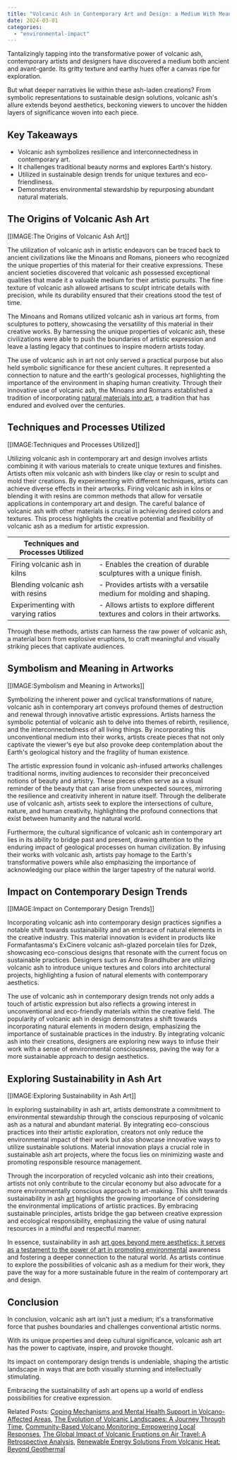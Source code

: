 ```yaml
---
title: "Volcanic Ash in Contemporary Art and Design: a Medium With Meaning"
date: 2024-03-01
categories: 
  - "environmental-impact"
---
```


Tantalizingly tapping into the transformative power of volcanic ash, contemporary artists and designers have discovered a medium both ancient and avant-garde. Its gritty texture and earthy hues offer a canvas ripe for exploration.

But what deeper narratives lie within these ash-laden creations? From symbolic representations to sustainable design solutions, volcanic ash's allure extends beyond aesthetics, beckoning viewers to uncover the hidden layers of significance woven into each piece.

## Key Takeaways

- Volcanic ash symbolizes resilience and interconnectedness in contemporary art.
- It challenges traditional beauty norms and explores Earth's history.
- Utilized in sustainable design trends for unique textures and eco-friendliness.
- Demonstrates environmental stewardship by repurposing abundant natural materials.

## The Origins of Volcanic Ash Art

\[\[IMAGE:The Origins of Volcanic Ash Art\]\]

The utilization of volcanic ash in artistic endeavors can be traced back to ancient civilizations like the Minoans and Romans, pioneers who recognized the unique properties of this material for their creative expressions. These ancient societies discovered that volcanic ash possessed exceptional qualities that made it a valuable medium for their artistic pursuits. The fine texture of volcanic ash allowed artisans to sculpt intricate details with precision, while its durability ensured that their creations stood the test of time.

The Minoans and Romans utilized volcanic ash in various art forms, from sculptures to pottery, showcasing the versatility of this material in their creative works. By harnessing the unique properties of volcanic ash, these civilizations were able to push the boundaries of artistic expression and leave a lasting legacy that continues to inspire modern artists today.

The use of volcanic ash in art not only served a practical purpose but also held symbolic significance for these ancient cultures. It represented a connection to nature and the earth's geological processes, highlighting the importance of the environment in shaping human creativity. Through their innovative use of volcanic ash, the Minoans and Romans established a tradition of incorporating [natural materials into art](https://magmamatters.com/the-art-and-science-of-volcano-monitoring/ "The Art and Science of Volcano Monitoring"), a tradition that has endured and evolved over the centuries.

## Techniques and Processes Utilized

\[\[IMAGE:Techniques and Processes Utilized\]\]

Utilizing volcanic ash in contemporary art and design involves artists combining it with various materials to create unique textures and finishes. Artists often mix volcanic ash with binders like clay or resin to sculpt and mold their creations. By experimenting with different techniques, artists can achieve diverse effects in their artworks. Firing volcanic ash in kilns or blending it with resins are common methods that allow for versatile applications in contemporary art and design. The careful balance of volcanic ash with other materials is crucial in achieving desired colors and textures. This process highlights the creative potential and flexibility of volcanic ash as a medium for artistic expression.

| Techniques and Processes Utilized |  |
| --- | --- |
| Firing volcanic ash in kilns | \- Enables the creation of durable sculptures with a unique finish. |
| Blending volcanic ash with resins | \- Provides artists with a versatile medium for molding and shaping. |
| Experimenting with varying ratios | \- Allows artists to explore different textures and colors in their artworks. |

Through these methods, artists can harness the raw power of volcanic ash, a material born from explosive eruptions, to craft meaningful and visually striking pieces that captivate audiences.

## Symbolism and Meaning in Artworks

\[\[IMAGE:Symbolism and Meaning in Artworks\]\]

Symbolizing the inherent power and cyclical transformations of nature, volcanic ash in contemporary art conveys profound themes of destruction and renewal through innovative artistic expressions. Artists harness the symbolic potential of volcanic ash to delve into themes of rebirth, resilience, and the interconnectedness of all living things. By incorporating this unconventional medium into their works, artists create pieces that not only captivate the viewer's eye but also provoke deep contemplation about the Earth's geological history and the fragility of human existence.

The artistic expression found in volcanic ash-infused artworks challenges traditional norms, inviting audiences to reconsider their preconceived notions of beauty and artistry. These pieces often serve as a visual reminder of the beauty that can arise from unexpected sources, mirroring the resilience and creativity inherent in nature itself. Through the deliberate use of volcanic ash, artists seek to explore the intersections of culture, nature, and human creativity, highlighting the profound connections that exist between humanity and the natural world.

Furthermore, the cultural significance of volcanic ash in contemporary art lies in its ability to bridge past and present, drawing attention to the enduring impact of geological processes on human civilization. By infusing their works with volcanic ash, artists pay homage to the Earth's transformative powers while also emphasizing the importance of acknowledging our place within the larger tapestry of the natural world.

## Impact on Contemporary Design Trends

\[\[IMAGE:Impact on Contemporary Design Trends\]\]

Incorporating volcanic ash into contemporary design practices signifies a notable shift towards sustainability and an embrace of natural elements in the creative industry. This material innovation is evident in products like Formafantasma's ExCinere volcanic ash-glazed porcelain tiles for Dzek, showcasing eco-conscious designs that resonate with the current focus on sustainable practices. Designers such as Arno Brandlhuber are utilizing volcanic ash to introduce unique textures and colors into architectural projects, highlighting a fusion of natural elements with contemporary aesthetics.

The use of volcanic ash in contemporary design trends not only adds a touch of artistic expression but also reflects a growing interest in unconventional and eco-friendly materials within the creative field. The popularity of volcanic ash in design demonstrates a shift towards incorporating natural elements in modern design, emphasizing the importance of sustainable practices in the industry. By integrating volcanic ash into their creations, designers are exploring new ways to infuse their work with a sense of environmental consciousness, paving the way for a more sustainable approach to design aesthetics.

## Exploring Sustainability in Ash Art

\[\[IMAGE:Exploring Sustainability in Ash Art\]\]

In exploring sustainability in ash art, artists demonstrate a commitment to environmental stewardship through the conscious repurposing of volcanic ash as a natural and abundant material. By integrating eco-conscious practices into their artistic exploration, creators not only reduce the environmental impact of their work but also showcase innovative ways to utilize sustainable solutions. Material innovation plays a crucial role in sustainable ash art projects, where the focus lies on minimizing waste and promoting responsible resource management.

Through the incorporation of recycled volcanic ash into their creations, artists not only contribute to the circular economy but also advocate for a more environmentally conscious approach to art-making. This shift towards sustainability in ash [art](https://magmamatters.com/geothermal-energy-and-its-volcanic-origins/ "Geothermal Energy and Its Volcanic Origins") highlights the growing importance of considering the environmental implications of artistic practices. By embracing sustainable principles, artists bridge the gap between creative expression and ecological responsibility, emphasizing the value of using natural resources in a mindful and respectful manner.

In essence, sustainability in ash [art goes beyond mere aesthetics; it serves as a testament to the power of art in promoting environmental](https://magmamatters.com/the-environmental-impact-of-volcanic-eruptions-2/ "The Environmental Impact of Volcanic Eruptions") awareness and fostering a deeper connection to the natural world. As artists continue to explore the possibilities of volcanic ash as a medium for their work, they pave the way for a more sustainable future in the realm of contemporary art and design.

## Conclusion

In conclusion, volcanic ash art isn't just a medium; it's a transformative force that pushes boundaries and challenges conventional artistic norms.

With its unique properties and deep cultural significance, volcanic ash art has the power to captivate, inspire, and provoke thought.

Its impact on contemporary design trends is undeniable, shaping the artistic landscape in ways that are both visually stunning and intellectually stimulating.

Embracing the sustainability of ash art opens up a world of endless possibilities for creative expression.

Related Posts: [Coping Mechanisms and Mental Health Support in Volcano-Affected Areas](https://magmamatters.com/coping-mechanisms-and-mental-health-support-in-volcano-affected-areas-2/), [The Evolution of Volcanic Landscapes: A Journey Through Time](https://magmamatters.com/the-evolution-of-volcanic-landscapes-a-journey-through-time-2/), [Community-Based Volcano Monitoring: Empowering Local Responses](https://magmamatters.com/community-based-volcano-monitoring-empowering-local-responses-2/), [The Global Impact of Volcanic Eruptions on Air Travel: A Retrospective Analysis](https://magmamatters.com/the-global-impact-of-volcanic-eruptions-on-air-travel-a-retrospective-analysis-2/), [Renewable Energy Solutions From Volcanic Heat: Beyond Geothermal](https://magmamatters.com/renewable-energy-solutions-from-volcanic-heat-beyond-geothermal-2/)
